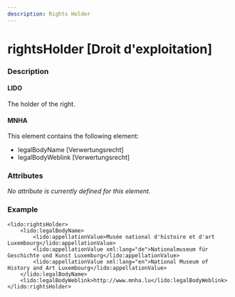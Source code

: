 ```yaml
---
description: Rights Holder
---
```


# rightsHolder \[Droit d'exploitation\]

### Description

#### LIDO

The holder of the right.

#### MNHA

This element contains the following element:

* legalBodyName \[Verwertungsrecht\]
* legalBodyWeblink \[Verwertungsrecht\]

### Attributes

_No attribute is currently defined for this element._

### Example

```markup
<lido:rightsHolder>
    <lido:legalBodyName>
        <lido:appellationValue>Musée national d'histoire et d'art Luxembourg</lido:appellationValue>
        <lido:appellationValue xml:lang="de">Nationalmuseum für Geschichte und Kunst Luxemburg</lido:appellationValue>
        <lido:appellationValue xml:lang="en">National Museum of History and Art Luxembourg</lido:appellationValue>
    </lido:legalBodyName>
    <lido:legalBodyWeblink>http://www.mnha.lu</lido:legalBodyWeblink>
</lido:rightsHolder>
```


